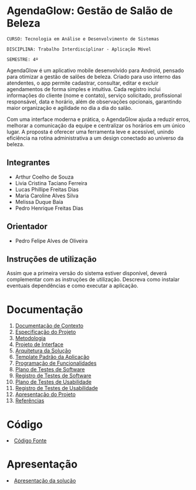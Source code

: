 # AgendaGlow: Gestão de Salão de Beleza

`CURSO: Tecnologia em Análise e Desenvolvimento de Sistemas` 

`DISCIPLINA: Trabalho Interdisciplinar - Aplicação Móvel`

`SEMESTRE: 4º`

AgendaGlow é um aplicativo mobile desenvolvido para Android, pensado para otimizar a gestão de salões de beleza. Criado para uso interno das atendentes, o app permite cadastrar, consultar, editar e excluir agendamentos de forma simples e intuitiva. Cada registro inclui informações do cliente (nome e contato), serviço solicitado, profissional responsável, data e horário, além de observações opcionais, garantindo maior organização e agilidade no dia a dia do salão.

Com uma interface moderna e prática, o AgendaGlow ajuda a reduzir erros, melhorar a comunicação da equipe e centralizar os horários em um único lugar. A proposta é oferecer uma ferramenta leve e acessível, unindo eficiência na rotina administrativa a um design conectado ao universo da beleza.

## Integrantes

* Arthur Coelho de Souza
* Livia Cristina Taciano Ferreira
* Lucas Phillipe Freitas Dias
* Maria Caroline Alves Silva
* Melissa Duque Baía
* Pedro Henrique Freitas Dias

## Orientador

* Pedro Felipe Alves de Oliveira

## Instruções de utilização

Assim que a primeira versão do sistema estiver disponível, deverá complementar com as instruções de utilização. Descreva como instalar eventuais dependências e como executar a aplicação.

# Documentação

<ol>
<li><a href="docs/01-Documentação de Contexto.md"> Documentação de Contexto</a></li>
<li><a href="docs/02-Especificação do Projeto.md"> Especificação do Projeto</a></li>
<li><a href="docs/03-Metodologia.md"> Metodologia</a></li>
<li><a href="docs/04-Projeto de Interface.md"> Projeto de Interface</a></li>
<li><a href="docs/05-Arquitetura da Solução.md"> Arquitetura da Solução</a></li>
<li><a href="docs/06-Template Padrão da Aplicação.md"> Template Padrão da Aplicação</a></li>
<li><a href="docs/07-Programação de Funcionalidades.md"> Programação de Funcionalidades</a></li>
<li><a href="docs/08-Plano de Testes de Software.md"> Plano de Testes de Software</a></li>
<li><a href="docs/09-Registro de Testes de Software.md"> Registro de Testes de Software</a></li>
<li><a href="docs/10-Plano de Testes de Usabilidade.md"> Plano de Testes de Usabilidade</a></li>
<li><a href="docs/11-Registro de Testes de Usabilidade.md"> Registro de Testes de Usabilidade</a></li>
<li><a href="docs/12-Apresentação do Projeto.md"> Apresentação do Projeto</a></li>
<li><a href="docs/13-Referências.md"> Referências</a></li>
</ol>

# Código

<li><a href="src/README.md"> Código Fonte</a></li>

# Apresentação

<li><a href="presentation/README.md"> Apresentação da solução</a></li>
